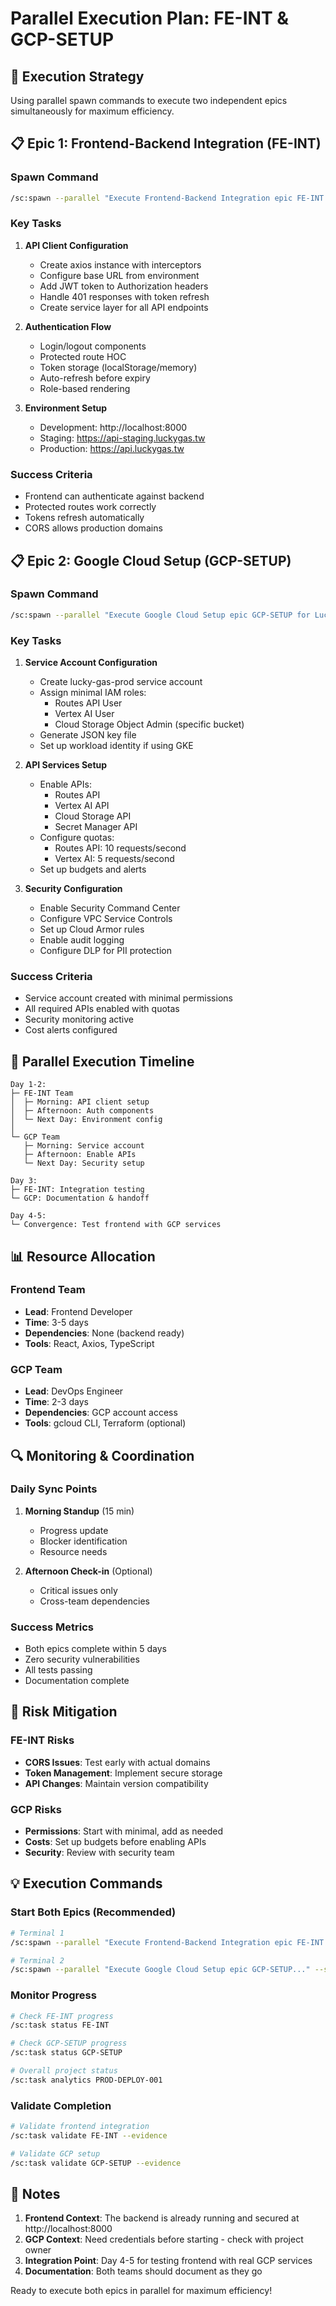 # Parallel Execution Plan: FE-INT & GCP-SETUP

## 🚀 Execution Strategy

Using parallel spawn commands to execute two independent epics simultaneously for maximum efficiency.

## 📋 Epic 1: Frontend-Backend Integration (FE-INT)

### Spawn Command
```bash
/sc:spawn --parallel "Execute Frontend-Backend Integration epic FE-INT for Lucky Gas Production Deployment. Focus on: 1) API Client Configuration with axios/fetch interceptors, 2) Authentication Flow with JWT management, 3) Environment Configuration for different deployment targets. Use the existing backend at http://localhost:8000 which is already secured and running. Check /Users/lgee258/Desktop/LuckyGas-v3/frontend for React app structure. Ensure CORS is properly configured for production domains." --strategy systematic --persist
```

### Key Tasks
1. **API Client Configuration**
   - Create axios instance with interceptors
   - Configure base URL from environment
   - Add JWT token to Authorization headers
   - Handle 401 responses with token refresh
   - Create service layer for all API endpoints

2. **Authentication Flow**
   - Login/logout components
   - Protected route HOC
   - Token storage (localStorage/memory)
   - Auto-refresh before expiry
   - Role-based rendering

3. **Environment Setup**
   - Development: http://localhost:8000
   - Staging: https://api-staging.luckygas.tw
   - Production: https://api.luckygas.tw

### Success Criteria
- Frontend can authenticate against backend
- Protected routes work correctly
- Tokens refresh automatically
- CORS allows production domains

## 📋 Epic 2: Google Cloud Setup (GCP-SETUP)

### Spawn Command
```bash
/sc:spawn --parallel "Execute Google Cloud Setup epic GCP-SETUP for Lucky Gas Production Deployment. Focus on: 1) Service Account Configuration with minimal permissions, 2) API Services Setup including Routes API and Vertex AI, 3) Security Configuration with Cloud Security Command Center. Reference the existing backend configuration in /Users/lgee258/Desktop/LuckyGas-v3/backend. Ensure all security best practices are followed. Create detailed setup documentation." --strategy systematic --persist
```

### Key Tasks
1. **Service Account Configuration**
   - Create lucky-gas-prod service account
   - Assign minimal IAM roles:
     - Routes API User
     - Vertex AI User
     - Cloud Storage Object Admin (specific bucket)
   - Generate JSON key file
   - Set up workload identity if using GKE

2. **API Services Setup**
   - Enable APIs:
     - Routes API
     - Vertex AI API
     - Cloud Storage API
     - Secret Manager API
   - Configure quotas:
     - Routes API: 10 requests/second
     - Vertex AI: 5 requests/second
   - Set up budgets and alerts

3. **Security Configuration**
   - Enable Security Command Center
   - Configure VPC Service Controls
   - Set up Cloud Armor rules
   - Enable audit logging
   - Configure DLP for PII protection

### Success Criteria
- Service account created with minimal permissions
- All required APIs enabled with quotas
- Security monitoring active
- Cost alerts configured

## 🔄 Parallel Execution Timeline

```
Day 1-2:
├─ FE-INT Team
│  ├─ Morning: API client setup
│  ├─ Afternoon: Auth components
│  └─ Next Day: Environment config
│
└─ GCP Team
   ├─ Morning: Service account
   ├─ Afternoon: Enable APIs
   └─ Next Day: Security setup

Day 3:
├─ FE-INT: Integration testing
└─ GCP: Documentation & handoff

Day 4-5:
└─ Convergence: Test frontend with GCP services
```

## 📊 Resource Allocation

### Frontend Team
- **Lead**: Frontend Developer
- **Time**: 3-5 days
- **Dependencies**: None (backend ready)
- **Tools**: React, Axios, TypeScript

### GCP Team
- **Lead**: DevOps Engineer
- **Time**: 2-3 days
- **Dependencies**: GCP account access
- **Tools**: gcloud CLI, Terraform (optional)

## 🔍 Monitoring & Coordination

### Daily Sync Points
1. **Morning Standup** (15 min)
   - Progress update
   - Blocker identification
   - Resource needs

2. **Afternoon Check-in** (Optional)
   - Critical issues only
   - Cross-team dependencies

### Success Metrics
- Both epics complete within 5 days
- Zero security vulnerabilities
- All tests passing
- Documentation complete

## 🚨 Risk Mitigation

### FE-INT Risks
- **CORS Issues**: Test early with actual domains
- **Token Management**: Implement secure storage
- **API Changes**: Maintain version compatibility

### GCP Risks
- **Permissions**: Start with minimal, add as needed
- **Costs**: Set up budgets before enabling APIs
- **Security**: Review with security team

## 💡 Execution Commands

### Start Both Epics (Recommended)
```bash
# Terminal 1
/sc:spawn --parallel "Execute Frontend-Backend Integration epic FE-INT..." --strategy systematic

# Terminal 2  
/sc:spawn --parallel "Execute Google Cloud Setup epic GCP-SETUP..." --strategy systematic
```

### Monitor Progress
```bash
# Check FE-INT progress
/sc:task status FE-INT

# Check GCP-SETUP progress
/sc:task status GCP-SETUP

# Overall project status
/sc:task analytics PROD-DEPLOY-001
```

### Validate Completion
```bash
# Validate frontend integration
/sc:task validate FE-INT --evidence

# Validate GCP setup
/sc:task validate GCP-SETUP --evidence
```

## 📝 Notes

1. **Frontend Context**: The backend is already running and secured at http://localhost:8000
2. **GCP Context**: Need credentials before starting - check with project owner
3. **Integration Point**: Day 4-5 for testing frontend with real GCP services
4. **Documentation**: Both teams should document as they go

Ready to execute both epics in parallel for maximum efficiency!